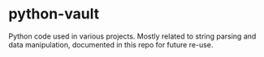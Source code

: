 # python-vault
Python code used in various projects. Mostly related to string parsing and data manipulation, documented in this repo for future re-use. 
